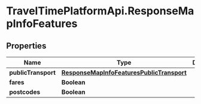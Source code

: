 # TravelTimePlatformApi.ResponseMapInfoFeatures

## Properties
Name | Type | Description | Notes
------------ | ------------- | ------------- | -------------
**publicTransport** | [**ResponseMapInfoFeaturesPublicTransport**](ResponseMapInfoFeaturesPublicTransport.md) |  | [optional] 
**fares** | **Boolean** |  | 
**postcodes** | **Boolean** |  | 


